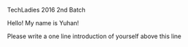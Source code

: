 TechLadies 2016 2nd Batch

Hello! My name is Yuhan!

Please write a one line introduction of yourself above this line

